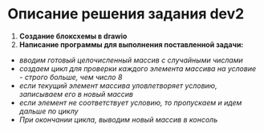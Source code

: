 # Описание решения задания dev2
1. **Создание блоксхемы в drawio**
2. **Написание программы для выполнения поставленной задачи:**
* *вводим готовый целочисленный массив с случайными числами*
* *создаем цикл для проверки каждого элемента массива на условие - строго больше, чем число 8*
* *если текущий элемент массива уловлетворяет условию, записываем его в новый массив*
* *если элемент не соответствует условию, то пропускаем и идем дальше по циклу*
* *При окончании цикла, выводим новый массив в консоль*
